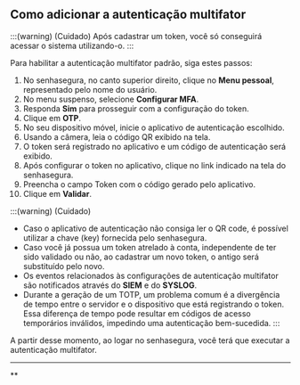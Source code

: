 ## Como adicionar a autenticação multifator

:::(warning) (Cuidado)
Após cadastrar um token, você só conseguirá acessar o sistema utilizando-o.
:::

Para habilitar a autenticação multifator padrão, siga estes passos:

1. No senhasegura, no canto superior direito, clique no **Menu pessoal**, representado pelo nome do usuário.
2. No menu suspenso, selecione **Configurar MFA**.
3. Responda **Sim** para prosseguir com a configuração do token.
4. Clique em **OTP**.
5. No seu dispositivo móvel, inicie o aplicativo de autenticação escolhido.
6. Usando a câmera, leia o código QR exibido na tela.
7. O token será registrado no aplicativo e um código de autenticação será exibido.
8. Após configurar o token no aplicativo, clique no link indicado na tela do senhasegura.
9. Preencha o campo Token com o código gerado pelo aplicativo.
10. Clique em **Validar**.

:::(warning) (Cuidado)

- Caso o aplicativo de autenticação não consiga ler o QR code, é possível utilizar a chave (key) fornecida pelo senhasegura.
- Caso você já possua um token atrelado à conta, independente de ter sido validado ou não, ao cadastrar um novo token, o antigo será substituído pelo novo.
- Os eventos relacionados às configurações de autenticação multifator são notificados através do **SIEM** e do **SYSLOG**.
- Durante a geração de um TOTP, um problema comum é a divergência de tempo entre o servidor e o dispositivo que está registrando o token. Essa diferença de tempo pode resultar em códigos de acesso temporários inválidos, impedindo uma autenticação bem-sucedida.
  :::

A partir desse momento, ao logar no senhasegura, você terá que executar a autenticação multifator.

---

**
